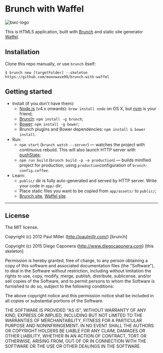 # Brunch with Waffel
![bwc-logo](http://brunch.io/images/svg/brunch.svg)

This is HTML5 application, built with
[Brunch](http://brunch.io) and static site generator [Waffel](http://moonwave99.github.io/waffel).

## Installation
Clone this repo manually, or use `brunch` itself:

    $ brunch new [targetFolder] --skeleton https://github.com/moonwave99/brunch-with-waffel

## Getting started
* Install (if you don't have them):
    * [Node.js](http://nodejs.org) (v4.x onwards): `brew install node` on OS X, but [nvm](https://github.com/creationix/nvm) is your friend;
    * [Brunch](http://brunch.io): `npm install -g brunch`;
    * [Bower](http://bower.io): `npm install -g bower`;
    * Brunch plugins and Bower dependencies: `npm install & bower install`.
* Run:
    * `npm start` (`brunch watch --server`) — watches the project with continuous rebuild. This will also launch HTTP server with [pushState](https://developer.mozilla.org/en-US/docs/Web/Guide/API/DOM/Manipulating_the_browser_history);
    * `npm run build` (`brunch build -p -e production`) — builds minified project for production, using `production`configuration of `brunch-config.coffee`.
* Learn:
    * `public/` dir is fully auto-generated and served by HTTP server.  Write your code in `app/` dir;
    * Place static files you want to be copied from `app/assets/` to `public/`;
    * [Brunch site](http://brunch.io), [Waffel site](http://moonwave99.github.io/waffel).

---------------
## License
The MIT license.

Copyright (c) 2012 Paul Miller (http://paulmillr.com/) [brunch]

Copyright (c) 2015 Diego Caponera (http://www.diegocaponera.com) [this skeleton]

Permission is hereby granted, free of charge, to any person obtaining a copy of
this software and associated documentation files (the "Software"), to deal in
the Software without restriction, including without limitation the rights to
use, copy, modify, merge, publish, distribute, sublicense, and/or sell copies
of the Software, and to permit persons to whom the Software is furnished to do
so, subject to the following conditions:

The above copyright notice and this permission notice shall be included in all
copies or substantial portions of the Software.

THE SOFTWARE IS PROVIDED "AS IS", WITHOUT WARRANTY OF ANY KIND, EXPRESS OR
IMPLIED, INCLUDING BUT NOT LIMITED TO THE WARRANTIES OF MERCHANTABILITY,
FITNESS FOR A PARTICULAR PURPOSE AND NONINFRINGEMENT. IN NO EVENT SHALL THE
AUTHORS OR COPYRIGHT HOLDERS BE LIABLE FOR ANY CLAIM, DAMAGES OR OTHER
LIABILITY, WHETHER IN AN ACTION OF CONTRACT, TORT OR OTHERWISE, ARISING FROM,
OUT OF OR IN CONNECTION WITH THE SOFTWARE OR THE USE OR OTHER DEALINGS IN THE
SOFTWARE.
